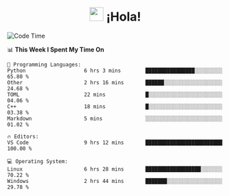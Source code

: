 <div align="center"><h1><img src="https://github.com/blackcater/blackcater/raw/main/images/Hi.gif" height="32"/> ¡Hola!</h1>
</div>

<!--START_SECTION:waka-->
![Code Time](http://img.shields.io/badge/Code%20Time-608%20hrs-blue)

📊 **This Week I Spent My Time On** 

```text
💬 Programming Languages: 
Python                   6 hrs 3 mins        ████████████████░░░░░░░░░   65.80 % 
Other                    2 hrs 16 mins       ██████░░░░░░░░░░░░░░░░░░░   24.68 % 
TOML                     22 mins             █░░░░░░░░░░░░░░░░░░░░░░░░   04.06 % 
C++                      18 mins             █░░░░░░░░░░░░░░░░░░░░░░░░   03.38 % 
Markdown                 5 mins              ░░░░░░░░░░░░░░░░░░░░░░░░░   01.02 % 

🔥 Editors: 
VS Code                  9 hrs 12 mins       █████████████████████████   100.00 % 

💻 Operating System: 
Linux                    6 hrs 28 mins       ██████████████████░░░░░░░   70.22 % 
Windows                  2 hrs 44 mins       ███████░░░░░░░░░░░░░░░░░░   29.78 % 
```


<!--END_SECTION:waka-->